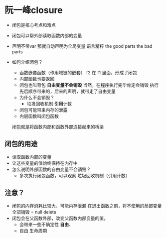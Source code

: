 # 阮一峰closure

- 闭包是核心考点和难点
- 闭包可以帮外部读取函数内部的变量
- 声明不带var 那就自动声明为全局变量
  语言精粹 the good parts the bad parts

- 如何介绍闭包？
    - 函数嵌套函数（作用域链的嵌套）
    f2 在 f1 里面，形成了闭包
    - 内部函数也要返回
    - 闭包也叫背包 **自由变量不会销毁**   当然，在程序执行完毕肯定会销毁
      执行先后顺序带来的，后来的声明，就带走了自由变量
    - 为什么不会销毁？
        - 垃圾回收机制 **引用**计数
    - 闭包可能带来内存的泄露
    - 内层函数叫闭包函数

    闭包就是将函数内部和函数外部连接起来的桥梁


## 闭包的用途
- 读取函数内部的变量
- 让这些变量的值始终保持在内存中
- 怎么说明外部函数的自由变量不会销毁？
    - 多次执行闭包函数，可以观察
    垃圾回收机制（引用计数）

## 注意？
- 闭包的内存消耗比较大，可能内存泄漏
  在退出函数之前，将不使用的局部变量全部销毁
  = null  delete
- 闭包会在父函数外部，改变父函数内部变量的值。
  - 会带来一些不确定性 **自由**、
  - 自由   生命周期




